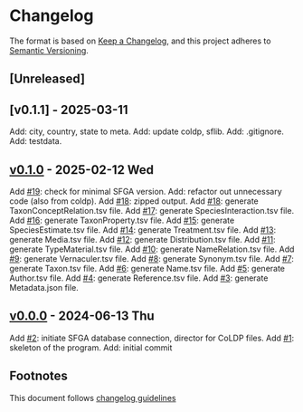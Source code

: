 # Changelog

The format is based on [Keep a Changelog](https://keepachangelog.com/en/1.0.0/),
and this project adheres to [Semantic Versioning](https://semver.org/spec/v2.0.0.html).

## [Unreleased]

## [v0.1.1] - 2025-03-11

Add: city, country, state to meta.
Add: update coldp, sflib.
Add: .gitignore.
Add: testdata.

## [v0.1.0] - 2025-02-12 Wed

Add [#19]: check for minimal SFGA version.
Add: refactor out unnecessary code (also from coldp).
Add [#18]: zipped output.
Add [#18]: generate TaxonConceptRelation.tsv file.
Add [#17]: generate SpeciesInteraction.tsv file.
Add [#16]: generate TaxonProperty.tsv file.
Add [#15]: generate SpeciesEstimate.tsv file.
Add [#14]: generate Treatment.tsv file.
Add [#13]: generate Media.tsv file.
Add [#12]: generate Distribution.tsv file.
Add [#11]: generate TypeMaterial.tsv file.
Add [#10]: generate NameRelation.tsv file.
Add [#9]: generate Vernaculer.tsv file.
Add [#8]: generate Synonym.tsv file.
Add [#7]: generate Taxon.tsv file.
Add [#6]: generate Name.tsv file.
Add [#5]: generate Author.tsv file.
Add [#4]: generate Reference.tsv file.
Add [#3]: generate Metadata.json file.

## [v0.0.0] - 2024-06-13 Thu

Add [#2]: initiate SFGA database connection, director for CoLDP files.
Add [#1]: skeleton of the program.
Add: initial commit

## Footnotes

This document follows [changelog guidelines]

[v0.1.0]: https://github.com/sfborg/to-coldp/tree/v0.0.0...v0.1.0
[v0.0.0]: https://github.com/sfborg/to-coldp/tree/v0.0.0
[#20]: https://github.com/sfborg/to-coldp/issues/20
[#19]: https://github.com/sfborg/to-coldp/issues/19
[#18]: https://github.com/sfborg/to-coldp/issues/18
[#17]: https://github.com/sfborg/to-coldp/issues/17
[#16]: https://github.com/sfborg/to-coldp/issues/16
[#15]: https://github.com/sfborg/to-coldp/issues/15
[#14]: https://github.com/sfborg/to-coldp/issues/14
[#13]: https://github.com/sfborg/to-coldp/issues/13
[#12]: https://github.com/sfborg/to-coldp/issues/12
[#11]: https://github.com/sfborg/to-coldp/issues/11
[#10]: https://github.com/sfborg/to-coldp/issues/10
[#9]: https://github.com/sfborg/to-coldp/issues/9
[#8]: https://github.com/sfborg/to-coldp/issues/8
[#7]: https://github.com/sfborg/to-coldp/issues/7
[#6]: https://github.com/sfborg/to-coldp/issues/6
[#5]: https://github.com/sfborg/to-coldp/issues/5
[#4]: https://github.com/sfborg/to-coldp/issues/4
[#3]: https://github.com/sfborg/to-coldp/issues/3
[#2]: https://github.com/sfborg/to-coldp/issues/2
[#1]: https://github.com/sfborg/to-coldp/issues/1
[changelog guidelines]: https://keepachangelog.com/en/1.0.0/
